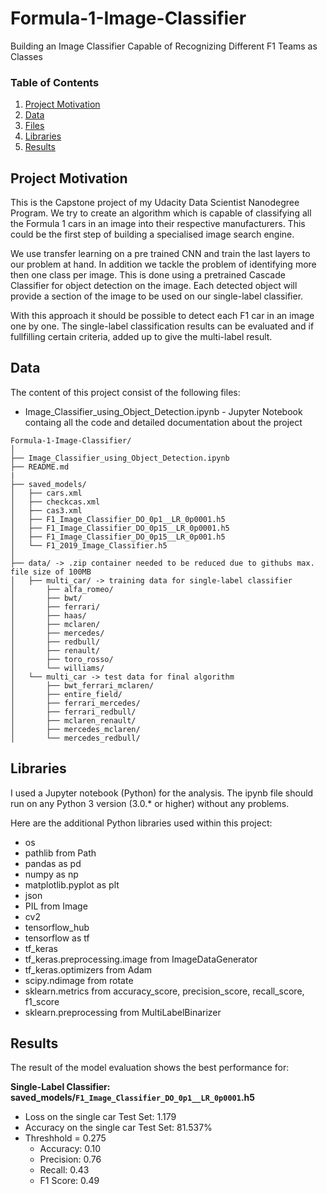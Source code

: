 # Formula-1-Image-Classifier
Building an Image Classifier Capable of Recognizing Different F1 Teams as Classes

### Table of Contents
 
1. [Project Motivation](#motivation)
2. [Data](#data)
3. [Files](#files)
4. [Libraries](#libraries)
5. [Results](#results)

## Project Motivation <a name="motivation"></a>

This is the Capstone project of my Udacity Data Scientist Nanodegree Program. We try to create an algorithm which is capable of classifying all the Formula 1 cars in an image into their respective manufacturers. This could be the first step of building a specialised image search engine.

We use transfer learning on a pre trained CNN and train the last layers to our problem at hand. In addition we tackle the problem of identifying more then one class per image. This is done using a pretrained Cascade Classifier for object detection on the image. Each detected object will provide a section of the image to be used on our single-label classifier.

With this approach it should be possible to detect each F1 car in an image one by one. The single-label classification results can be evaluated and if fullfilling certain criteria, added up to give the multi-label result.

## Data <a name="data"></a>
The content of this project consist of the following files:
<ul>
  <li>Image_Classifier_using_Object_Detection.ipynb - Jupyter Notebook containg all the code and detailed documentation about the project
</ul>

```
Formula-1-Image-Classifier/
│
├── Image_Classifier_using_Object_Detection.ipynb
├── README.md
|
├── saved_models/
│   ├── cars.xml
│   ├── checkcas.xml
│   ├── cas3.xml
│   ├── F1_Image_Classifier_DO_0p1__LR_0p0001.h5
│   ├── F1_Image_Classifier_DO_0p15__LR_0p0001.h5
│   ├── F1_Image_Classifier_DO_0p15__LR_0p001.h5
│   └── F1_2019_Image_Classifier.h5
│
├── data/ -> .zip container needed to be reduced due to githubs max. file size of 100MB
│   ├── multi_car/ -> training data for single-label classifier
│       ├── alfa_romeo/
│       ├── bwt/
│       ├── ferrari/
│       ├── haas/
│       ├── mclaren/
│       ├── mercedes/
│       ├── redbull/
│       ├── renault/
│       ├── toro_rosso/
│       └── williams/
│   └── multi_car -> test data for final algorithm
│       ├── bwt_ferrari_mclaren/
│       ├── entire_field/
│       ├── ferrari_mercedes/
│       ├── ferrari_redbull/
│       ├── mclaren_renault/
│       ├── mercedes_mclaren/
│       └── mercedes_redbull/
```

## Libraries <a name="libraries"></a>

I used a Jupyter notebook (Python) for the analysis. The ipynb file should run on any Python 3 version (3.0.* or higher) without any problems.</br>

Here are the additional Python libraries used within this project:

<ul>
  <li>os</li>
  <li>pathlib from Path</li>
  <li>pandas as pd</li>
  <li>numpy as np</li>
  <li>matplotlib.pyplot as plt</li>
  <li>json</li>
  <li>PIL from Image</li>
  <li>cv2</li>
  <li>tensorflow_hub</li>
  <li>tensorflow as tf</li>
  <li>tf_keras</li>
  <li>tf_keras.preprocessing.image from ImageDataGenerator</li>
  <li>tf_keras.optimizers from Adam</li>
  <li>scipy.ndimage from rotate</li>
  <li>sklearn.metrics from accuracy_score, precision_score, recall_score, f1_score</li>
  <li>sklearn.preprocessing from MultiLabelBinarizer</li>
</ul>

## Results <a name="results"></a>


The result of the model evaluation shows the best performance for:

**Single-Label Classifier: saved_models/`F1_Image_Classifier_DO_0p1__LR_0p0001`.h5**
- Loss on the single car Test Set: 1.179
- Accuracy on the single car Test Set: 81.537%
- Threshhold = 0.275
    - Accuracy: 0.10
    - Precision: 0.76
    - Recall: 0.43
    - F1 Score: 0.49

